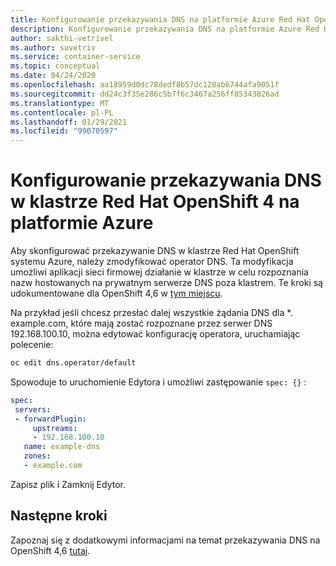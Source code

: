 ```yaml
---
title: Konfigurowanie przekazywania DNS na platformie Azure Red Hat OpenShift 4
description: Konfigurowanie przekazywania DNS na platformie Azure Red Hat OpenShift 4
author: sakthi-vetrivel
ms.author: suvetriv
ms.service: container-service
ms.topic: conceptual
ms.date: 04/24/2020
ms.openlocfilehash: aa18959d0dc78dedf8b57dc120ab6744afa9051f
ms.sourcegitcommit: dd24c3f35e286c5b7f6c3467a256ff85343826ad
ms.translationtype: MT
ms.contentlocale: pl-PL
ms.lasthandoff: 01/29/2021
ms.locfileid: "99070597"
---
```

# <a name="configure-dns-forwarding-on-an-azure-red-hat-openshift-4-cluster"></a>Konfigurowanie przekazywania DNS w klastrze Red Hat OpenShift 4 na platformie Azure

Aby skonfigurować przekazywanie DNS w klastrze Red Hat OpenShift systemu Azure, należy zmodyfikować operator DNS. Ta modyfikacja umożliwi aplikacji sieci firmowej działanie w klastrze w celu rozpoznania nazw hostowanych na prywatnym serwerze DNS poza klastrem. Te kroki są udokumentowane dla OpenShift 4,6 w [tym miejscu](https://docs.openshift.com/container-platform/4.6/networking/dns-operator.html).

Na przykład jeśli chcesz przesłać dalej wszystkie żądania DNS dla *. example.com, które mają zostać rozpoznane przez serwer DNS 192.168.100.10, można edytować konfigurację operatora, uruchamiając polecenie:
 
```bash
oc edit dns.operator/default
```
 
Spowoduje to uruchomienie Edytora i umożliwi zastępowanie `spec: {}` :
 
 ```yaml
spec:
  servers:
  - forwardPlugin:
      upstreams:
      - 192.168.100.10
    name: example-dns
    zones:
    - example.com
```

Zapisz plik i Zamknij Edytor.

## <a name="next-steps"></a>Następne kroki
Zapoznaj się z dodatkowymi informacjami na temat przekazywania DNS na OpenShift 4,6 [tutaj](https://docs.openshift.com/container-platform/4.6/networking/dns-operator.html).